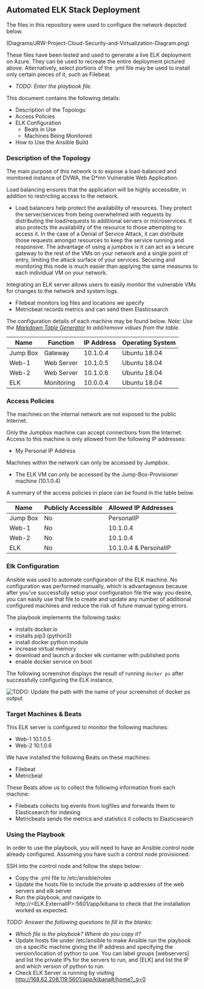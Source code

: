 ## Automated ELK Stack Deployment

The files in this repository were used to configure the network depicted below.

(Diagrams/JRW-Project-Cloud-Security-and-Virtualization-Diagram.png)


These files have been tested and used to generate a live ELK deployment on Azure. They can be used to recreate the entire deployment pictured above. Alternatively, select portions of the .yml file may be used to install only certain pieces of it, such as Filebeat.

  - _TODO: Enter the playbook file._

This document contains the following details:
- Description of the Topologu
- Access Policies
- ELK Configuration
  - Beats in Use
  - Machines Being Monitored
- How to Use the Ansible Build


### Description of the Topology

The main purpose of this network is to expose a load-balanced and monitored instance of DVWA, the D*mn Vulnerable Web Application.

Load balancing ensures that the application will be highly accessible, in addition to restricting access to the network.
- Load balancers help protect the availability of resources. They protect the server/services from being overwhelmed with requests by distributing the load/requests to additional servers or microservices. It also protects the availability of the resource to those attempting to access it. In the case of a Denial of Service Attack, it can distribute those requests amongst resources to keep the service running and responsive. The advantage of using a jumpbox is it can act as a secure gateway to the rest of the VMs on your network and a single point of entry, limiting the attack surface of your services. Securing and monitoring this node is much easier than applying the same measures to each individual VM on your network.

Integrating an ELK server allows users to easily monitor the vulnerable VMs for changes to the network and system logs.
- Filebeat monitors log files and locations we specify
- Metricbeat records metrics and can send them Elasticsearch
 

The configuration details of each machine may be found below.
_Note: Use the [Markdown Table Generator](http://www.tablesgenerator.com/markdown_tables) to add/remove values from the table_.

| Name     | Function | IP Address | Operating System |
|----------|----------|------------|------------------|
| Jump Box | Gateway  | 10.1.0.4   | Ubuntu 18.04     |
| Web-1    |Web Server| 10.1.0.5   | Ubuntu 18.04     |
| Web-2    |Web Server| 10.1.0.6   | Ubuntu 18.04     |
| ELK      |Monitoring| 10.0.0.4   | Ubuntu 18.04     |

### Access Policies

The machines on the internal network are not exposed to the public Internet. 

Only the Jumpbox machine can accept connections from the Internet. Access to this machine is only allowed from the following IP addresses:
- My Personal IP Address

Machines within the network can only be accessed by Jumpbox.
- The ELK VM can only be accessed by the Jump-Box-Provisioner machine (10.1.0.4)

A summary of the access policies in place can be found in the table below.

| Name     | Publicly Accessible | Allowed IP Addresses |
|----------|---------------------|----------------------|
| Jump Box | No                  | PersonalIP           |
| Web-1    | No                  | 10.1.0.4             |
| Web-2    | No                  | 10.1.0.4             |
| ELK      | No                  | 10.1.0.4 & PersonalIP|

### Elk Configuration

Ansible was used to automate configuration of the ELK machine. No configuration was performed manually, which is advantageous because
after you've successfully setup your configuration file the way you desire, you can easily use that file to create and update any number of additional configured machines and reduce the risk of future manual typing errors.

The playbook implements the following tasks:
- installs docker.io
- installs pip3 (python3)
- install docker python module
- increase virtual memory
- download and launch a docker elk container with published ports
- enable docker service on boot

The following screenshot displays the result of running `docker ps` after successfully configuring the ELK instance.

![TODO: Update the path with the name of your screenshot of docker ps output](Images/docker_ps_output.png)

### Target Machines & Beats
This ELK server is configured to monitor the following machines:
- Web-1 10.1.0.5
- Web-2 10.1.0.6

We have installed the following Beats on these machines:
- Filebeat
- Metricbeat

These Beats allow us to collect the following information from each machine:
- Filebeats collects log events from logfiles and forwards them to Elasticsearch for indexing
- Metricbeats sends the metrics and statistics it collects to Elasticsearch 

### Using the Playbook
In order to use the playbook, you will need to have an Ansible control node already configured. Assuming you have such a control node provisioned: 

SSH into the control node and follow the steps below:
- Copy the .yml file to /etc/ansible/roles
- Update the hosts file to include the private ip addresses of the web servers and elk server
- Run the playbook, and navigate to http://<ELK.ExternalIP>:5601/app/kibana to check that the installation worked as expected.

_TODO: Answer the following questions to fill in the blanks:_
- _Which file is the playbook? Where do you copy it?_
- Update hosts file under /etc/ansible to make Ansible run the playbook on a specific machine giving the IP address and specifying the version/location of python to use. You can label groups [webservers] and list the private IPs for the servers to run, and  [ELK] and list the IP and which version of python to run.
- Check ELK Server is running by visiting http://168.62.208.119:5601/app/kibana#/home?_g=0
